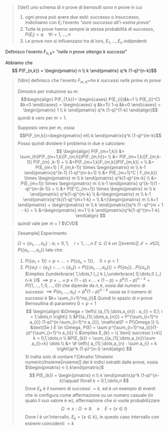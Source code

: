 >[!def]
>uno schema di $n$ prove di bernoulli sono $n$ prove in cui
>1. ogni prova può avere due esiti: successo o insuccesso, indichiamo con $E_{i}$ l'evento *"avrò successo all'i-esima prova"*
>2. Tutte le prove hanno sempre la stessa probabilità di successo, $P(E_{i}) = q\quad \forall i=1,\dots,n$
>3. Le prove non si influenzano tra di loro, $E_{1},\dots,E_{n}$ indipndenti
>

Definisco l'evento $F_{n,k} =$ *"nelle $n$ prove ottengo $k$ successi"*

Abbiamo che
$$ P(F_{n,k}) = \begin{pmatrix}
n \\
k
\end{pmatrix} q^k (1-q)^{n-k}$$

>[!dim]
>definisco che l'evento $F_{m,K}=$*ho $k$ successi nelle prime $m$ prove*
>
>Dimostro per induzione su $m$:
>$$\begin{align}
P(F_{1,k})= \begin{cases}
P(E_{i})&k=1 \\
P(E_{i}^C) &k=0
\end{cases} = \begin{cases}
q  &k=1\\
1-q &k=0
\end{cases}  = \begin{pmatrix}
1 \\
k 
\end{pmatrix} q^k (1-q)^{1-k}
\end{align}$$
>quindi è vero per $m=1$.
>
>Supposto vero per $m$, ossia $$P(F_{m,k})=\begin{pmatrix}
m\\
k
\end{pmatrix}q^k (1-q)^{m-k}$$
>Posso quindi dividere il problema in due e calcolare:
>$$ \begin{align}
>P(F_{m+1,k}) &= \sum_{h}P(F_{m+1,k}|F_{m,h})P(F_{m,h})= \\
>&= P(F_{m+1,k}|F_{m,k-1}) P(F_{m} ,k-1) +  \\
>&+P(F_{m+1,k}F_{m,k})P(F_{m,k}) = \\
>&= P(E_{m+1} | F_{m,k-1}) \times \begin{pmatrix}
>m \\
>k-1
>\end{pmatrix}q^{k-1} (1-q)^{m-k+1} \\
>&+ P(E_{m+1}^C | F_{m,k}) \times \begin{pmatrix}
>m \\
>k
>\end{pmatrix} q^k(1-q)^{m-k} \\
>&= P(E_{m+1}) \times \begin{pmatrix}
>m \\
>k-1
>\end{pmatrix} q^{k-1}(1 - q)^{m-(k-1)} + \\
>&+ P(E^C_{m+1}) \times \begin{pmatrix}
>m \\
>k
>\end{pmatrix} q^k(1-q)^{m-k} \\
>&=\begin{pmatrix}
>m \\
>k-1
>\end{pmatrix}q^{k}(1-q)^{m+1-k} = \\
>&=[\begin{pmatrix}
>m \\
>k+1
>\end{pmatrix} + \begin{pmatrix}
>m \\
>k
>\end{pmatrix}]q^k (1 -q)^{m + 1 - k} = \\
>&=\begin{pmatrix}
m+1 \\
k
\end{pmatrix}q^k(1-q)^{m+1-k}
>\end{align} $$
>quindi vale per $m+1$
>$\CVD$

>[!example] Esperimento
>
>$\Omega = \left\{ a_{1},\dots,a_{n} \right\} : a_{i} = 0,1;\quad i=1,\dots,n$
>$E \subseteq \Omega$ è un [[evento]] $\mathcal{F} = \mathcal{P}(\Omega)$,
>$P(\left\{ a_{1},\dots,a_{n} \right\})$ tale che:
>1. $P(\left\{ a_{1} = 1 \right\})=p = \dots = P(\left\{ a_{n}=1 \right\}),\quad 0 < p < 1$
>2. $P(\left\{ a_{1} \right\} \cap \left\{ a_{2} \right\} \cap \dots \cap \left\{ a_{n} \right\}) = P(\left\{ (a_{1},\dots,a_{n}) \right\}) = P(\left\{ a_{1} \right\})\dots P(\left\{ a_{n} \right\})$
>   $\implies (\underbrace{ 1,\dots,1 }_{ k },\underbrace{ 0,\dots,0 }_{ n-k })$ 
>   $\implies p \times \dots \times p \times (1-p) \times \dots \times (1-p) = p^k (1-p)^{n-k} = P((1,\dots,1,0,\dots,0))$
>   che dipende da $n,k$, ossia dal numero di successi
>   $\implies P(a_{1},\dots,a_{n}) = p^k(1-p)^{n-k}$ ossia se il numero di successi è $k= \sum_{i=1}^na_{i}$ 
>   Quindi lo spazio di $n$ prove Bernoullina di parametro $0 < p <1$
>   $$
>\begin{align}
>&\Omega = \left\{ (a_{1},\dots,a_{n}) : a_{i} = 0,1; i = 1,\dots,n \right\} \\
> &P({a_{1},\dots,a_{n}}) = P^{\sum_{i=1}^n a_{i}} (1-p)^{n-\sum_{i=1}^n a_{i}}, \mathcal{F = P(\Omega )} \\
>&\text{Se } E \in \Omega, P(E) = \sum p^{\sum_{i=1}^na_{i}}(1-p)^{\sum_{i=1}^n a_{i}} \\
> &\implies E_{k} = \{ \text{ successi }=k\} k = 0,1,\dots,n \\
>&P(E_{k}) = \sum_{(a_{1},\dots,a_{n}):\sum a_{i}=k} \dots \\
> &= \# \left\{ a_{1},\dots,a_{n} : \sum a_{i} = k \right\}p^k (1-p)^{n-l} 
>\end{align}
>$$
>Si tratta solo di contare l'[[Analisi 1/Insiemi numerici/Insieme|insieme]] dei $k$ indici estratti dalle prove, ossia $\begin{pmatrix} n \\ k\end{pmatrix}$
> $$
> P(E_{k}) = \begin{pmatrix}
>n \\
>k
>\end{pmatrix}p^k (1-p)^{n-k}\qquad \forall k = 0,1,\dots,n
>$$
>Dove $E_{k}$ è il numero di successi $= k$, ed è un esempio di eventi che si configura come affermazione su un numero casuale (in quato il suo valore è $w$), affermazione che si vuole probabilizzare
> $$
> \Omega \to x : \Omega \to \mathbb{R}\quad e\quad E=\left\{ x \in I \right\} 
>$$
>Dove $I$ è un'intervallo, $E_{k} = \left\{ x \in {k} \right\}$, in questo caso intervallo con estremi coincidenti $=k$
